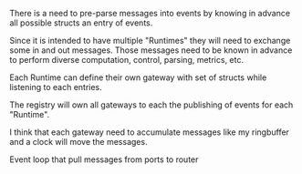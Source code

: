 There is a need to pre-parse messages into events by knowing in advance all possible structs an entry of events.

Since it is intended to have multiple "Runtimes" they will need to exchange some in and out messages. Those messages need to be known in advance to perform diverse computation, control, parsing, metrics, etc.

Each Runtime can define their own gateway with set of structs while listening to each entries. 

The registry will own all gateways to each the publishing of events for each "Runtime".

I think that each gateway need to accumulate messages like my ringbuffer and a clock will move the messages.


Event loop that pull messages from ports to router
